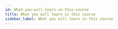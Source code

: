 ```yaml
---
id: What-you-will-learn-in-this-course
title: What you will learn in this course
sidebar_label: What you will learn in this course
---
```



#
